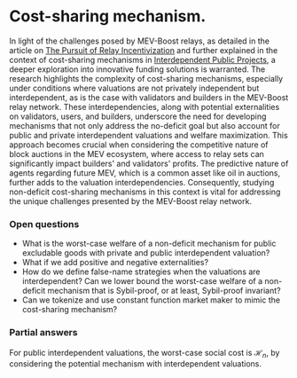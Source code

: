 # Cost-sharing mechanism.


In light of the challenges posed by MEV-Boost relays, as detailed in the article on [The Pursuit of Relay Incentivization](https://mirror.xyz/0xE21b1e6f471EDeF18264e9BBe51b7fA7643EE6B5/0Sh7BDW7qgH_nadfqF8bpmnjxnfoYzPFvRdmoIoi9mg) and further explained in the context of cost-sharing mechanisms in [Interdependent Public Projects](https://epubs.siam.org/doi/epdf/10.1137/1.9781611977554.ch18), a deeper exploration into innovative funding solutions is warranted. The research highlights the complexity of cost-sharing mechanisms, especially under conditions where valuations are not privately independent but interdependent, as is the case with validators and builders in the MEV-Boost relay network. These interdependencies, along with potential externalities on validators, users, and builders, underscore the need for developing mechanisms that not only address the no-deficit goal but also account for public and private interdependent valuations and welfare maximization. This approach becomes crucial when considering the competitive nature of block auctions in the MEV ecosystem, where access to relay sets can significantly impact builders' and validators' profits. The predictive nature of agents regarding future MEV, which is a common asset like oil in auctions, further adds to the valuation interdependencies. Consequently, studying non-deficit cost-sharing mechanisms in this context is vital for addressing the unique challenges presented by the MEV-Boost relay network.

### Open questions

- What is the worst-case welfare of a non-deficit mechanism for public excludable goods with private and public interdependent valuation?
- What if we add positive and negative externalities?
- How do we define false-name strategies when the valuations are interdependent? Can we lower bound the worst-case welfare of a non-deficit mechanism that is Sybil-proof, or at least, Sybil-proof invariant?
- Can we tokenize and use constant function market maker to mimic the cost-sharing mechanism?

### Partial answers

For public interdependent valuations, the worst-case social cost is $\mathcal H_n$, by considering the potential mechanism with interdependent valuations.
